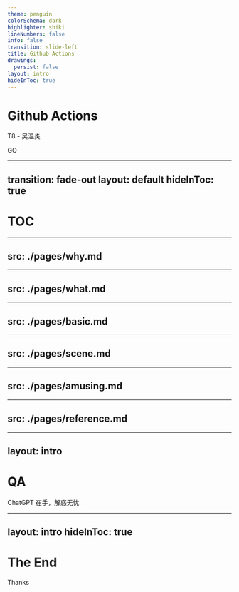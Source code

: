 ```yaml
---
theme: penguin
colorSchema: dark
highlighter: shiki
lineNumbers: false
info: false
transition: slide-left
title: Github Actions
drawings:
  persist: false
layout: intro
hideInToc: true
---
```


# Github Actions

T8 - 吴温炎

<div class="pt-12">
  <span @click="$slidev.nav.next" class="px-2 py-1 rounded cursor-pointer" hover="bg-white bg-opacity-10">
    GO <carbon:arrow-right class="inline"/>
  </span>
</div>

---
transition: fade-out
layout: default
hideInToc: true
---

# TOC

<Toc maxDepth="1"></Toc>

---
src: ./pages/why.md
---

---
src: ./pages/what.md
---

---
src: ./pages/basic.md
---

---
src: ./pages/scene.md
---

---
src: ./pages/amusing.md
---

---
src: ./pages/reference.md
---

---
layout: intro
---

# QA

<p>ChatGPT 在手，解惑无忧</p>

---
layout: intro
hideInToc: true
---

# The End

<p>Thanks</p>
